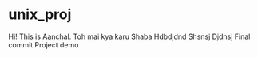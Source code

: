 # unix_proj
Hi! This is Aanchal.
Toh mai kya karu
Shaba
Hdbdjdnd
Shsnsj
Djdnsj
Final commit
Project demo
